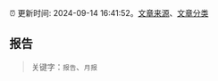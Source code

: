 :alarm_clock: 更新时间: 2024-09-14 16:41:52。[文章来源](/README.md)、[文章分类](/TAGS.md)

## 报告


> 关键字：`报告`、`月报`



